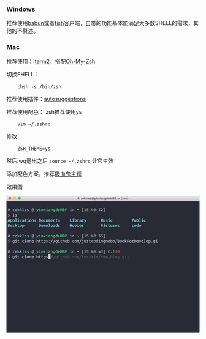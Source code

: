 ### Windows
  推荐使用[babun](http://babun.github.io/)或者[fish](http://fishshell.com/)客户端，自带的功能基本能满足大多数SHELL的需求，其他的不赘述。
  
### Mac  
  推荐使用：[Iterm2](https://www.iterm2.com/)，搭配[Oh-My-Zsh](http://ohmyz.sh/) 
  
  切换SHELL：
  
        chsh -s /bin/zsh
  
  推荐使用插件：[autosuggestions](https://github.com/zsh-users/zsh-autosuggestions)
  
  推荐使用配色：
  zsh推荐使用ys 
  
        vim ~/.zshrc
        
  修改 
        
        ZSH_THEME=ys
  
  然后:wq退出之后 `source ~/.zshrc` 让它生效
  
  添加配色方案，推荐[吸血鬼主题](https://draculatheme.com/iterm/)
  
  效果图
  
  ![Terminal](../image/terminal.png)